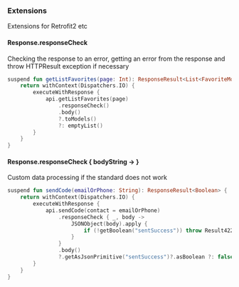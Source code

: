 ### Extensions

Extensions for Retrofit2 etc

#### Response.responseCheck

Checking the response to an error, getting an error from the response and throw HTTPResult exception if necessary

```kotlin
suspend fun getListFavorites(page: Int): ResponseResult<List<FavoriteModel>> {
    return withContext(Dispatchers.IO) {
        executeWithResponse {
            api.getListFavorites(page)
                .responseCheck()
                .body()
                ?.toModels()
                ?: emptyList()
        }
    }
}
```

#### Response.responseCheck { bodyString -> }

Custom data processing if the standard does not work

```kotlin
suspend fun sendCode(emailOrPhone: String): ResponseResult<Boolean> {
    return withContext(Dispatchers.IO) {
        executeWithResponse {
            api.sendCode(contact = emailOrPhone)
                .responseCheck { _, body ->
                    JSONObject(body).apply {
                        if (!getBoolean("sentSuccess")) throw Result422(getString("errorMsg"))
                    }
                }
                .body()
                ?.getAsJsonPrimitive("sentSuccess")?.asBoolean ?: false
        }
    }
}
```